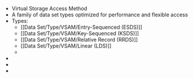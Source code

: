 - Virtual Storage Access Method
- A family of data set types optimized for performance and flexible access
- Types:
	- [[Data Set/Type/VSAM/Entry-Sequenced (ESDS)]]
	- [[Data Set/Type/VSAM/Key-Sequenced (KSDS)]]
	- [[Data Set/Type/VSAM/Relative Record (RRDS)]]
	- [[Data Set/Type/VSAM/Linear (LDS)]]
	-
-
-
-